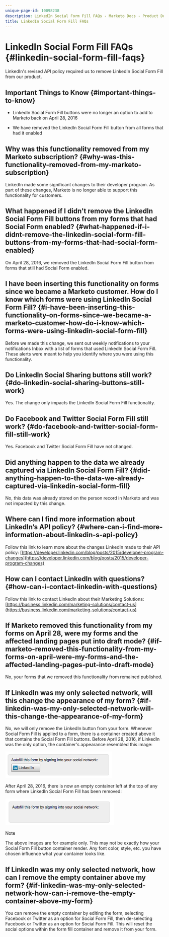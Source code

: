 ```yaml
---
unique-page-id: 10098238
description: LinkedIn Social Form Fill FAQs - Marketo Docs - Product Documentation
title: LinkedIn Social Form Fill FAQs
---
```


# LinkedIn Social Form Fill FAQs {#linkedin-social-form-fill-faqs}

LinkedIn's revised API policy required us to remove LinkedIn Social Form Fill from our product.

## Important Things to Know {#important-things-to-know}

* LinkedIn Social Form Fill buttons were no longer an option to add to Marketo back on April 28, 2016

* We have removed the LinkedIn Social Form Fill button from all forms that had it enabled

## Why was this functionality removed from my Marketo subscription? {#why-was-this-functionality-removed-from-my-marketo-subscription}

LinkedIn made some significant changes to their developer program. As part of these changes, Marketo is no longer able to support this functionality for customers.

## What happened if I didn't remove the LinkedIn Social Form Fill buttons from my forms that had Social Form enabled? {#what-happened-if-i-didnt-remove-the-linkedin-social-form-fill-buttons-from-my-forms-that-had-social-form-enabled}

On April 28, 2016, we removed the LinkedIn Social Form Fill button from forms that still had Social Form enabled.

## I have been inserting this functionality on forms since we became a Marketo customer. How do I know which forms were using LinkedIn Social Form Fill? {#i-have-been-inserting-this-functionality-on-forms-since-we-became-a-marketo-customer-how-do-i-know-which-forms-were-using-linkedin-social-form-fill}

Before we made this change, we sent out weekly notifications to your notifications Inbox with a list of forms that used LinkedIn Social Form Fill. These alerts were meant to help you identify where you were using this functionality.

## Do LinkedIn Social Sharing buttons still work? {#do-linkedin-social-sharing-buttons-still-work}

Yes. The change only impacts the LinkedIn Social Form Fill functionality.

## Do Facebook and Twitter Social Form Fill still work? {#do-facebook-and-twitter-social-form-fill-still-work}

Yes. Facebook and Twitter Social Form Fill have not changed.

## Did anything happen to the data we already captured via LinkedIn Social Form Fill? {#did-anything-happen-to-the-data-we-already-captured-via-linkedin-social-form-fill}

No, this data was already stored on the person record in Marketo and was not impacted by this change.

## Where can I find more information about LinkedIn’s API policy? {#where-can-i-find-more-information-about-linkedin-s-api-policy}

Follow this link to learn more about the changes LinkedIn made to their API policy: [https://developer.linkedin.com/blog/posts/2015/developer-program-changes](https://developer.linkedin.com/blog/posts/2015/developer-program-changes)

## How can I contact LinkedIn with questions? {#how-can-i-contact-linkedin-with-questions}

Follow this link to contact LinkedIn about their Marketing Solutions: [https://business.linkedin.com/marketing-solutions/contact-us](https://business.linkedin.com/marketing-solutions/contact-us)

## If Marketo removed this functionality from my forms on April 28, were my forms and the affected landing pages put into draft mode? {#if-marketo-removed-this-functionality-from-my-forms-on-april-were-my-forms-and-the-affected-landing-pages-put-into-draft-mode}

No, your forms that we removed this functionality from remained published.

## If LinkedIn was my only selected network, will this change the appearance of my form? {#if-linkedin-was-my-only-selected-network-will-this-change-the-appearance-of-my-form}

No, we will only remove the LinkedIn button from your form. Whenever Social Form Fill is applied to a form, there is a container created above it that contains the Social Form Fill buttons. Before April 28, 2016, if LinkedIn was the only option, the container's appearance resembled this image:

![--](assets/one.png)

After April 28, 2016, there is now an empty container left at the top of any form where LinkedIn Social Form Fill has been removed:

![--](assets/two.png)

>[!NOTE]
>
>The above images are for example only. This may not be exactly how your Social Form Fill button container render. Any font color, style, etc. you have chosen influence what your container looks like.

## If LinkedIn was my only selected network, how can I remove the empty container above my form? {#if-linkedin-was-my-only-selected-network-how-can-i-remove-the-empty-container-above-my-form}

You can remove the empty container by editing the form, selecting Facebook or Twitter as an option for Social Form Fill, then de-selecting Facebook or Twitter as an option for Social Form Fill. This will reset the social options within the form fill container and remove it from your form.
